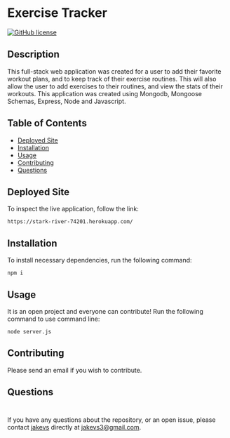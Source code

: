 # Exercise Tracker

[![GitHub license](https://img.shields.io/badge/ET-black.svg)](https://github.com/jakevs/exercisetracker)

## Description

This full-stack web application was created for a user to add their favorite workout plans, and to keep track of their exercise routines. This will also allow the user to add exercises to their routines, and view the stats of their workouts.
This application was created using Mongodb, Mongoose Schemas, Express, Node and Javascript. 

## Table of Contents

- [Deployed Site](#deployed-site)
- [Installation](#installation)
- [Usage](#usage)
- [Contributing](#contributing)
- [Questions](#questions)

## Deployed Site

To inspect the live application, follow the link:

```
https://stark-river-74201.herokuapp.com/
```

## Installation

To install necessary dependencies, run the following command:

```
npm i
```

## Usage

It is an open project and everyone can contribute! Run the following command to use command line:

```
node server.js
```

## Contributing

Please send an email if you wish to contribute.

## Questions

  <img src="https://avatars.githubusercontent.com/jakevs" style="width: 10px; height: 10px; border-radius:75%;">


If you have any questions about the repository, or an open issue, please contact [jakevs](https://github.com/jakevs/) directly at jakevs3@gmail.com.